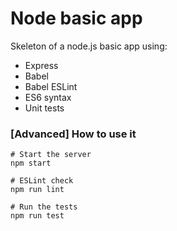# Node basic app

Skeleton of a node.js basic app using:
- Express
- Babel
- Babel ESLint
- ES6 syntax
- Unit tests

### [Advanced] How to use it

    # Start the server
    npm start

    # ESLint check
    npm run lint

    # Run the tests
    npm run test
